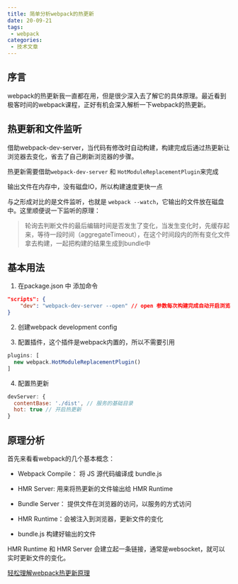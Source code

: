 ```yaml
---
title: 简单分析webpack的热更新
date: 20-09-21
tags:
 - webpack
categories:
 - 技术文章
---
```


## 序言

webpack的热更新我一直都在用，但是很少深入去了解它的具体原理。最近看到极客时间的webpack课程，正好有机会深入解析一下webpack的热更新。

## 热更新和文件监听

借助webpack-dev-server，当代码有修改时自动构建，构建完成后通过热更新让浏览器去变化，省去了自己刷新浏览器的步骤。

热更新需要借助`webpack-dev-server` 和 `HotModuleReplacementPlugin`来完成

输出文件在内存中，没有磁盘IO，所以构建速度更快一点

与之形成对比的是文件监听，也就是 `webpack --watch`，它输出的文件放在磁盘中。这里顺便说一下监听的原理：

> 轮询去判断文件的最后编辑时间是否发生了变化，当发生变化时，先缓存起来，等待一段时间（aggregateTimeout），在这个时间段内的所有变化文件拿去构建，一起把构建的结果生成到bundle中

## 基本用法

1. 在package.json 中 添加命令

```json
"scripts": {
    "dev": "webpack-dev-server --open" // open 参数每次构建完成自动开启浏览器
}

```

2. 创建webpack development config

3. 配置插件，这个插件是webpack内置的，所以不需要引用

```js
plugins: [
  new webpack.HotModuleReplacementPlugin()
]

```

4. 配置热更新

```js
devServer: {
  contentBase: './dist', // 服务的基础目录
  hot: true // 开启热更新
}

```
## 原理分析

首先来看看webpack的几个基本概念：

- Webpack Compile： 将 JS 源代码编译成 bundle.js

- HMR Server: 用来将热更新的文件输出给 HMR Runtime

- Bundle Server： 提供文件在浏览器的访问，以服务的方式访问

- HMR Runtime：会被注入到浏览器，更新文件的变化

- bundle.js 构建好输出的文件

HMR Runtime 和 HMR Server 会建立起一条链接，通常是websocket，就可以实时更新文件的变化。



[轻松理解webpack热更新原理](https://juejin.cn/post/6844904008432222215)

